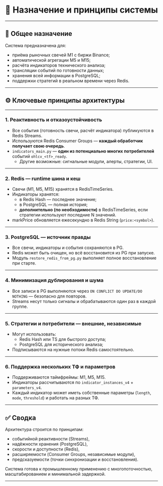# 🧭 Назначение и принципы системы

---

## 📌 Общее назначение

Система предназначена для:
- приёма рыночных свечей M1 с биржи Binance;
- автоматической агрегации M5 и M15;
- расчёта индикаторов технического анализа;
- трансляции событий по готовности данных;
- хранения всей информации в PostgreSQL;
- поддержки стратегий в реальном времени через Redis.

---

## ⚙️ Ключевые принципы архитектуры

---

### 1. Реактивность и отказоустойчивость

- Все события (готовность свечи, расчёт индикатора) публикуются в Redis Streams.
- Используются Redis Consumer Groups — **каждый обработчик получает свою очередь**.
- `indicators_main.py` — **один из потенциально многих потребителей** событий `ohlcv_<tf>_ready`.
  - Другие возможные: сигнальные модули, алерты, стратегии, UI.

---

### 2. Redis — runtime шина и кеш

- Свечи (M1, M5, M15) хранятся в RedisTimeSeries.
- Индикаторы хранятся:
  - в Redis Hash — последнее значение;
  - в PostgreSQL — полная история;
  - **дополнительно (по необходимости)** в RedisTimeSeries, если стратегии используют последние N значений.
- markPrice обновляется ежесекундно в Redis String (`price:<symbol>`).

---

### 3. PostgreSQL — источник правды

- Все свечи, индикаторы и события сохраняются в PG.
- Redis может быть очищен, но всё восстановится из PG при запуске.
- Модуль `restore_redis_from_pg.py` выполняет полное восстановление при старте.

---

### 4. Минимизация дублирования и шума

- Все записи в PG выполняются через `ON CONFLICT DO UPDATE/DO NOTHING` — безопасно для повторов.
- Streams несут только сигналы и обрабатываются один раз в каждой группе.

---

### 5. Стратегии и потребители — внешние, независимые

- Могут использовать:
  - Redis Hash или TS для быстрого доступа;
  - PostgreSQL для исторического анализа;
- Подписываются на нужные потоки Redis самостоятельно.

---

### 6. Поддержка нескольких ТФ и параметров

- Поддерживаются таймфреймы: M1, M5, M15.
- Индикаторы рассчитываются по `indicator_instances_v4` + `parameters_v4`.
- Каждый индикатор может иметь собственные параметры (`length`, `mode`, `threshold`) и работать на разных ТФ.

---

## ✅ Сводка

Архитектура строится по принципам:
- событийной реактивности (Streams),
- надёжности хранения (PostgreSQL),
- скорости и доступности (Redis),
- расширяемости (Consumer Groups, независимые модули),
- предсказуемости (точки синхронизации и восстановления).

Система готова к промышленному применению с многопоточностью, масштабированием и минимальной задержкой.

---
